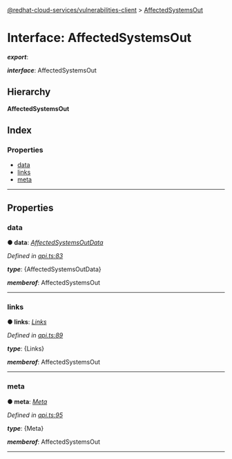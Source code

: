 [@redhat-cloud-services/vulnerabilities-client](../README.md) > [AffectedSystemsOut](../interfaces/affectedsystemsout.md)

# Interface: AffectedSystemsOut

*__export__*: 

*__interface__*: AffectedSystemsOut

## Hierarchy

**AffectedSystemsOut**

## Index

### Properties

* [data](affectedsystemsout.md#data)
* [links](affectedsystemsout.md#links)
* [meta](affectedsystemsout.md#meta)

---

## Properties

<a id="data"></a>

###  data

**● data**: *[AffectedSystemsOutData](affectedsystemsoutdata.md)*

*Defined in [api.ts:83](https://github.com/RedHatInsights/javascript-clients/blob/master/packages/vulnerabilities/api.ts#L83)*

*__type__*: {AffectedSystemsOutData}

*__memberof__*: AffectedSystemsOut

___
<a id="links"></a>

###  links

**● links**: *[Links](links.md)*

*Defined in [api.ts:89](https://github.com/RedHatInsights/javascript-clients/blob/master/packages/vulnerabilities/api.ts#L89)*

*__type__*: {Links}

*__memberof__*: AffectedSystemsOut

___
<a id="meta"></a>

###  meta

**● meta**: *[Meta](meta.md)*

*Defined in [api.ts:95](https://github.com/RedHatInsights/javascript-clients/blob/master/packages/vulnerabilities/api.ts#L95)*

*__type__*: {Meta}

*__memberof__*: AffectedSystemsOut

___

